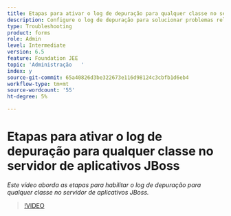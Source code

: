```yaml
---
title: Etapas para ativar o log de depuração para qualquer classe no servidor de aplicativos JBoss
description: Configure o log de depuração para solucionar problemas relacionados ao servidor de aplicativos JBoss
type: Troubleshooting
product: forms
role: Admin
level: Intermediate
version: 6.5
feature: Foundation JEE
topic: 'Administração   '
index: y
source-git-commit: 65a40826d3be322673e116d98124c3cbfb1d6eb4
workflow-type: tm+mt
source-wordcount: '55'
ht-degree: 5%

---
```



# Etapas para ativar o log de depuração para qualquer classe no servidor de aplicativos JBoss

*Este vídeo aborda as etapas para habilitar o log de depuração para qualquer classe no servidor de aplicativos JBoss.*

>[!VIDEO](https://video.tv.adobe.com/v/335522?quality=9&learn=on)